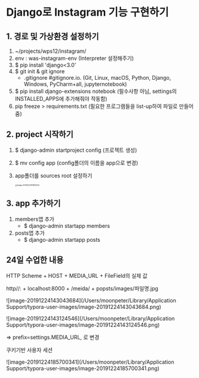 # Django로 Instagram 기능 구현하기



## 1. 경로 및 가상환경 설정하기

1. ~/projects/wps12/instagram/
2. env : was-instagram-env (Interpreter 설정해주기)
3. $ pip install 'django<3.0'
4. $ git init & git ignore
   - .gitignore      #gitignore.io. (Git, Linux, macOS, Python, Django, Windows, PyCharm+all, jupyternotebook)
5. $ pip install django-extensions notebook (필수사항 아님, settings의 INSTALLED_APPS에 추가해줘야 작동함)
6. pip freeze > requirements.txt (필요한 프로그램들을 list-up하여 파일로 만들어줌)



## 2. project 시작하기

1. $ django-admin startproject config (프로젝트 생성)

2. $ mv config app (config폴더의 이름을 app으로 변경)

3. app폴더를 sources root 설정하기

   <img src="/Users/moonpeter/Library/Application Support/typora-user-images/image-20191224101855003.png" alt="image-20191224101855003" style="zoom: 33%;" />



## 3. app 추가하기

1. members앱 추가
   - $ django-admin startapp members
2. posts앱 추가
   - $ django-admin startapp posts





## 24일 수업한 내용



HTTP Scheme + HOST + MEDIA_URL + FileField의 실제 값

http//: + localhost:8000 + /meida/ + popsts/images/파일명.jpg

![image-20191224143043684](/Users/moonpeter/Library/Application Support/typora-user-images/image-20191224143043684.png)

![image-20191224143124546](/Users/moonpeter/Library/Application Support/typora-user-images/image-20191224143124546.png)

=> prefix=settings.MEDIA_URL, 로 변경





쿠키기반 사용자 세션

![image-20191224185700341](/Users/moonpeter/Library/Application Support/typora-user-images/image-20191224185700341.png)